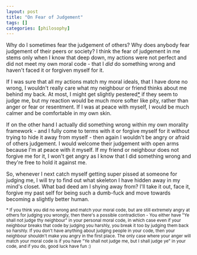 ```yaml
--- 
layout: post
title: "On Fear of Judgement"
tags: []
categories: [philosophy]
--- 
```


Why do I sometimes fear the judgement of others? Why does anybody fear judgement of their peers or society? I think the fear of judgement in me stems only when I know that deep down, my actions were not perfect and did not meet my own moral code - that I *did* do something wrong and haven't faced it or forgiven myself for it.

If I was sure that all my actions match my moral ideals, that I have done no wrong, I wouldn't really care what my neighbour or friend thinks about me behind my back. At most, I might get slightly pestered[*](#note) if they seem to judge me, but my reaction would be much more softer like pity, rather than anger or fear or resentment. If I was at peace with myself, I would be much calmer and be comfortable in my own skin.

If on the other hand I actually did something wrong within my own morality framework - and I fully come to terms with it or forgive myself for it without trying to hide it away from myself - then again I wouldn't be angry or afraid of others judgement. I would welcome their judgement with open arms because I'm at peace with it myself. If my friend or neighbour does not forgive me for it, I won't get angry as I know that I did something wrong and they're free to hold it against me.

So, whenever I next catch myself getting super pissed at someone for judging me, I will try to find out what skeleton I have hidden away in my mind's closet. What bad deed am I shying away from? I'll take it out, face it, forgive my past self for being such a dumb-fuck and move towards becoming a slightly better human.

<span id="note"><small>
\* If you think you did no wrong and match your moral code, but are still extremely angry at others for judging you wrongly, then there's a possible contradiction - You either have "Ye shall not judge thy neighbour" in your personal moral code, in which case even if your neighbour breaks that code by judging you harshly, you break it too by judging them back so harshly. If you don't have anything about judging people in your code, then your neighbour shouldn't make you angry in the first place. The only case where your anger will match your moral code is if you have "Ye shall not judge me, but I shall judge ye" in your code, and if you do, good luck have fun :)
</small></span>
